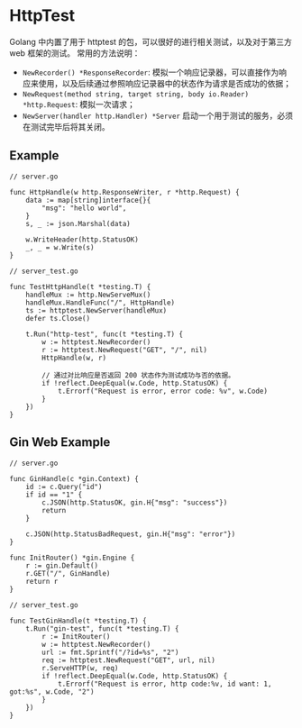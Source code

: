 # HttpTest

Golang 中内置了用于 httptest 的包，可以很好的进行相关测试，以及对于第三方 web 框架的测试。
常用的方法说明：

- `NewRecorder() *ResponseRecorder`: 模拟一个响应记录器，可以直接作为响应来使用，以及后续通过参照响应记录器中的状态作为请求是否成功的依据；
- `NewRequest(method string, target string, body io.Reader) *http.Request`: 模拟一次请求；
- `NewServer(handler http.Handler) *Server` 启动一个用于测试的服务，必须在测试完毕后将其关闭。

## Example

```
// server.go

func HttpHandle(w http.ResponseWriter, r *http.Request) {
	data := map[string]interface{}{
		"msg": "hello world",
	}
	s, _ := json.Marshal(data)

	w.WriteHeader(http.StatusOK)
	_, _ = w.Write(s)
}

// server_test.go

func TestHttpHandle(t *testing.T) {
	handleMux := http.NewServeMux()
	handleMux.HandleFunc("/", HttpHandle)
	ts := httptest.NewServer(handleMux)
	defer ts.Close()

	t.Run("http-test", func(t *testing.T) {
		w := httptest.NewRecorder()
		r := httptest.NewRequest("GET", "/", nil)
		HttpHandle(w, r)

		// 通过对比响应是否返回 200 状态作为测试成功与否的依据。
		if !reflect.DeepEqual(w.Code, http.StatusOK) {
			t.Errorf("Request is error, error code: %v", w.Code)
		}
	})
}
```

## Gin Web Example

```
// server.go

func GinHandle(c *gin.Context) {
	id := c.Query("id")
	if id == "1" {
		c.JSON(http.StatusOK, gin.H{"msg": "success"})
		return
	}

	c.JSON(http.StatusBadRequest, gin.H{"msg": "error"})
}

func InitRouter() *gin.Engine {
	r := gin.Default()
	r.GET("/", GinHandle)
	return r
}

// server_test.go

func TestGinHandle(t *testing.T) {
	t.Run("gin-test", func(t *testing.T) {
		r := InitRouter()
		w := httptest.NewRecorder()
		url := fmt.Sprintf("/?id=%s", "2")
		req := httptest.NewRequest("GET", url, nil)
		r.ServeHTTP(w, req)
		if !reflect.DeepEqual(w.Code, http.StatusOK) {
			t.Errorf("Request is error, http code:%v, id want: 1, got:%s", w.Code, "2")
		}
	})
}
```